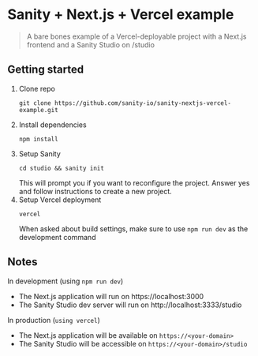 # Sanity + Next.js + Vercel example

> A bare bones example of a Vercel-deployable project with a Next.js frontend and a Sanity Studio on /studio

## Getting started

1. Clone repo
    ```
    git clone https://github.com/sanity-io/sanity-nextjs-vercel-example.git
    ```
1. Install dependencies
    ```
    npm install
    ```
1. Setup Sanity
    ```
    cd studio && sanity init
    ```
    This will prompt you if you want to reconfigure the project. Answer yes and follow instructions to create a new project.
1. Setup Vercel deployment
    ```
    vercel
    ```
   When asked about build settings, make sure to use `npm run dev` as the development command 

## Notes
In development (using `npm run dev`)
- The Next.js application will run on https://localhost:3000
- The Sanity Studio dev server will run on http://localhost:3333/studio
 
In production (`using vercel`)
- The Next.js application will be available on `https://<your-domain>` 
- The Sanity Studio will be accessible on `https://<your-domain>/studio` 
